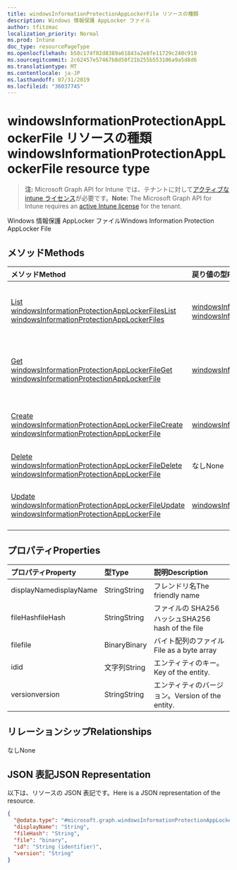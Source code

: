 ```yaml
---
title: windowsInformationProtectionAppLockerFile リソースの種類
description: Windows 情報保護 AppLocker ファイル
author: tfitzmac
localization_priority: Normal
ms.prod: Intune
doc_type: resourcePageType
ms.openlocfilehash: b50c174f02d8389a61843a2e8fe11729c240c910
ms.sourcegitcommit: 2c62457e57467b8d50f21b255b553106a9a5d8d6
ms.translationtype: MT
ms.contentlocale: ja-JP
ms.lasthandoff: 07/31/2019
ms.locfileid: "36037745"
---
```

# <a name="windowsinformationprotectionapplockerfile-resource-type"></a><span data-ttu-id="9a182-103">windowsInformationProtectionAppLockerFile リソースの種類</span><span class="sxs-lookup"><span data-stu-id="9a182-103">windowsInformationProtectionAppLockerFile resource type</span></span>

> <span data-ttu-id="9a182-104">**注:** Microsoft Graph API for Intune では、テナントに対して[アクティブな intune ライセンス](https://go.microsoft.com/fwlink/?linkid=839381)が必要です。</span><span class="sxs-lookup"><span data-stu-id="9a182-104">**Note:** The Microsoft Graph API for Intune requires an [active Intune license](https://go.microsoft.com/fwlink/?linkid=839381) for the tenant.</span></span>

<span data-ttu-id="9a182-105">Windows 情報保護 AppLocker ファイル</span><span class="sxs-lookup"><span data-stu-id="9a182-105">Windows Information Protection AppLocker File</span></span>

## <a name="methods"></a><span data-ttu-id="9a182-106">メソッド</span><span class="sxs-lookup"><span data-stu-id="9a182-106">Methods</span></span>
|<span data-ttu-id="9a182-107">メソッド</span><span class="sxs-lookup"><span data-stu-id="9a182-107">Method</span></span>|<span data-ttu-id="9a182-108">戻り値の型</span><span class="sxs-lookup"><span data-stu-id="9a182-108">Return Type</span></span>|<span data-ttu-id="9a182-109">説明</span><span class="sxs-lookup"><span data-stu-id="9a182-109">Description</span></span>|
|:---|:---|:---|
|[<span data-ttu-id="9a182-110">List windowsInformationProtectionAppLockerFiles</span><span class="sxs-lookup"><span data-stu-id="9a182-110">List windowsInformationProtectionAppLockerFiles</span></span>](../api/intune-mam-windowsinformationprotectionapplockerfile-list.md)|<span data-ttu-id="9a182-111">[windowsInformationProtectionAppLockerFile](../resources/intune-mam-windowsinformationprotectionapplockerfile.md) コレクション</span><span class="sxs-lookup"><span data-stu-id="9a182-111">[windowsInformationProtectionAppLockerFile](../resources/intune-mam-windowsinformationprotectionapplockerfile.md) collection</span></span>|<span data-ttu-id="9a182-112">[windowsInformationProtectionAppLockerFile](../resources/intune-mam-windowsinformationprotectionapplockerfile.md) オブジェクトのプロパティとリレーションシップをリストします。</span><span class="sxs-lookup"><span data-stu-id="9a182-112">List properties and relationships of the [windowsInformationProtectionAppLockerFile](../resources/intune-mam-windowsinformationprotectionapplockerfile.md) objects.</span></span>|
|[<span data-ttu-id="9a182-113">Get windowsInformationProtectionAppLockerFile</span><span class="sxs-lookup"><span data-stu-id="9a182-113">Get windowsInformationProtectionAppLockerFile</span></span>](../api/intune-mam-windowsinformationprotectionapplockerfile-get.md)|[<span data-ttu-id="9a182-114">windowsInformationProtectionAppLockerFile</span><span class="sxs-lookup"><span data-stu-id="9a182-114">windowsInformationProtectionAppLockerFile</span></span>](../resources/intune-mam-windowsinformationprotectionapplockerfile.md)|<span data-ttu-id="9a182-115">[windowsInformationProtectionAppLockerFile](../resources/intune-mam-windowsinformationprotectionapplockerfile.md) オブジェクトのプロパティとリレーションシップを読み取ります。</span><span class="sxs-lookup"><span data-stu-id="9a182-115">Read properties and relationships of the [windowsInformationProtectionAppLockerFile](../resources/intune-mam-windowsinformationprotectionapplockerfile.md) object.</span></span>|
|[<span data-ttu-id="9a182-116">Create windowsInformationProtectionAppLockerFile</span><span class="sxs-lookup"><span data-stu-id="9a182-116">Create windowsInformationProtectionAppLockerFile</span></span>](../api/intune-mam-windowsinformationprotectionapplockerfile-create.md)|[<span data-ttu-id="9a182-117">windowsInformationProtectionAppLockerFile</span><span class="sxs-lookup"><span data-stu-id="9a182-117">windowsInformationProtectionAppLockerFile</span></span>](../resources/intune-mam-windowsinformationprotectionapplockerfile.md)|<span data-ttu-id="9a182-118">新しい [windowsInformationProtectionAppLockerFile](../resources/intune-mam-windowsinformationprotectionapplockerfile.md) オブジェクトを作成します。</span><span class="sxs-lookup"><span data-stu-id="9a182-118">Create a new [windowsInformationProtectionAppLockerFile](../resources/intune-mam-windowsinformationprotectionapplockerfile.md) object.</span></span>|
|[<span data-ttu-id="9a182-119">Delete windowsInformationProtectionAppLockerFile</span><span class="sxs-lookup"><span data-stu-id="9a182-119">Delete windowsInformationProtectionAppLockerFile</span></span>](../api/intune-mam-windowsinformationprotectionapplockerfile-delete.md)|<span data-ttu-id="9a182-120">なし</span><span class="sxs-lookup"><span data-stu-id="9a182-120">None</span></span>|<span data-ttu-id="9a182-121">[windowsInformationProtectionAppLockerFile](../resources/intune-mam-windowsinformationprotectionapplockerfile.md) を削除します。</span><span class="sxs-lookup"><span data-stu-id="9a182-121">Deletes a [windowsInformationProtectionAppLockerFile](../resources/intune-mam-windowsinformationprotectionapplockerfile.md).</span></span>|
|[<span data-ttu-id="9a182-122">Update windowsInformationProtectionAppLockerFile</span><span class="sxs-lookup"><span data-stu-id="9a182-122">Update windowsInformationProtectionAppLockerFile</span></span>](../api/intune-mam-windowsinformationprotectionapplockerfile-update.md)|[<span data-ttu-id="9a182-123">windowsInformationProtectionAppLockerFile</span><span class="sxs-lookup"><span data-stu-id="9a182-123">windowsInformationProtectionAppLockerFile</span></span>](../resources/intune-mam-windowsinformationprotectionapplockerfile.md)|<span data-ttu-id="9a182-124">[windowsInformationProtectionAppLockerFile](../resources/intune-mam-windowsinformationprotectionapplockerfile.md) オブジェクトのプロパティを更新します。</span><span class="sxs-lookup"><span data-stu-id="9a182-124">Update the properties of a [windowsInformationProtectionAppLockerFile](../resources/intune-mam-windowsinformationprotectionapplockerfile.md) object.</span></span>|

## <a name="properties"></a><span data-ttu-id="9a182-125">プロパティ</span><span class="sxs-lookup"><span data-stu-id="9a182-125">Properties</span></span>
|<span data-ttu-id="9a182-126">プロパティ</span><span class="sxs-lookup"><span data-stu-id="9a182-126">Property</span></span>|<span data-ttu-id="9a182-127">型</span><span class="sxs-lookup"><span data-stu-id="9a182-127">Type</span></span>|<span data-ttu-id="9a182-128">説明</span><span class="sxs-lookup"><span data-stu-id="9a182-128">Description</span></span>|
|:---|:---|:---|
|<span data-ttu-id="9a182-129">displayName</span><span class="sxs-lookup"><span data-stu-id="9a182-129">displayName</span></span>|<span data-ttu-id="9a182-130">String</span><span class="sxs-lookup"><span data-stu-id="9a182-130">String</span></span>|<span data-ttu-id="9a182-131">フレンドリ名</span><span class="sxs-lookup"><span data-stu-id="9a182-131">The friendly name</span></span>|
|<span data-ttu-id="9a182-132">fileHash</span><span class="sxs-lookup"><span data-stu-id="9a182-132">fileHash</span></span>|<span data-ttu-id="9a182-133">String</span><span class="sxs-lookup"><span data-stu-id="9a182-133">String</span></span>|<span data-ttu-id="9a182-134">ファイルの SHA256 ハッシュ</span><span class="sxs-lookup"><span data-stu-id="9a182-134">SHA256 hash of the file</span></span>|
|<span data-ttu-id="9a182-135">file</span><span class="sxs-lookup"><span data-stu-id="9a182-135">file</span></span>|<span data-ttu-id="9a182-136">Binary</span><span class="sxs-lookup"><span data-stu-id="9a182-136">Binary</span></span>|<span data-ttu-id="9a182-137">バイト配列のファイル</span><span class="sxs-lookup"><span data-stu-id="9a182-137">File as a byte array</span></span>|
|<span data-ttu-id="9a182-138">id</span><span class="sxs-lookup"><span data-stu-id="9a182-138">id</span></span>|<span data-ttu-id="9a182-139">文字列</span><span class="sxs-lookup"><span data-stu-id="9a182-139">String</span></span>|<span data-ttu-id="9a182-140">エンティティのキー。</span><span class="sxs-lookup"><span data-stu-id="9a182-140">Key of the entity.</span></span>|
|<span data-ttu-id="9a182-141">version</span><span class="sxs-lookup"><span data-stu-id="9a182-141">version</span></span>|<span data-ttu-id="9a182-142">String</span><span class="sxs-lookup"><span data-stu-id="9a182-142">String</span></span>|<span data-ttu-id="9a182-143">エンティティのバージョン。</span><span class="sxs-lookup"><span data-stu-id="9a182-143">Version of the entity.</span></span>|

## <a name="relationships"></a><span data-ttu-id="9a182-144">リレーションシップ</span><span class="sxs-lookup"><span data-stu-id="9a182-144">Relationships</span></span>
<span data-ttu-id="9a182-145">なし</span><span class="sxs-lookup"><span data-stu-id="9a182-145">None</span></span>

## <a name="json-representation"></a><span data-ttu-id="9a182-146">JSON 表記</span><span class="sxs-lookup"><span data-stu-id="9a182-146">JSON Representation</span></span>
<span data-ttu-id="9a182-147">以下は、リソースの JSON 表記です。</span><span class="sxs-lookup"><span data-stu-id="9a182-147">Here is a JSON representation of the resource.</span></span>
<!-- {
  "blockType": "resource",
  "keyProperty": "id",
  "@odata.type": "microsoft.graph.windowsInformationProtectionAppLockerFile"
}
-->
``` json
{
  "@odata.type": "#microsoft.graph.windowsInformationProtectionAppLockerFile",
  "displayName": "String",
  "fileHash": "String",
  "file": "binary",
  "id": "String (identifier)",
  "version": "String"
}
```



